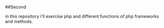 ##Second

in this repository i'll exercise php and different functions of php frameworks and methods.